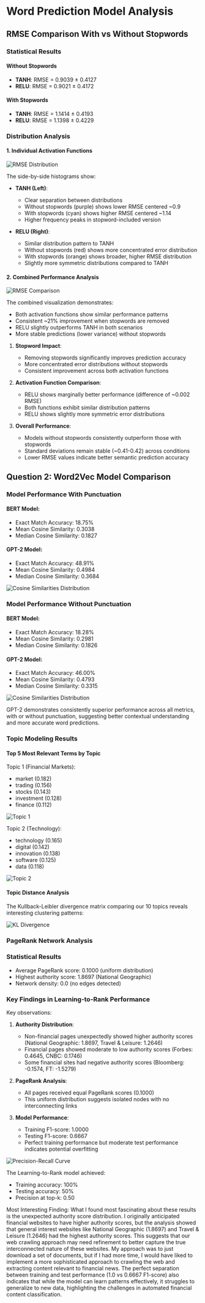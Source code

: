 # Word Prediction Model Analysis

## RMSE Comparison With vs Without Stopwords

### Statistical Results

#### Without Stopwords
- **TANH**: RMSE = 0.9039 ± 0.4127
- **RELU**: RMSE = 0.9021 ± 0.4172

#### With Stopwords
- **TANH**: RMSE = 1.1414 ± 0.4193
- **RELU**: RMSE = 1.1398 ± 0.4229

### Distribution Analysis

#### 1. Individual Activation Functions
![RMSE Distribution](rmse_histogram.png)

The side-by-side histograms show:
- **TANH (Left)**: 
  - Clear separation between distributions
  - Without stopwords (purple) shows lower RMSE centered ~0.9
  - With stopwords (cyan) shows higher RMSE centered ~1.14
  - Higher frequency peaks in stopword-included version

- **RELU (Right)**:
  - Similar distribution pattern to TANH
  - Without stopwords (red) shows more concentrated error distribution
  - With stopwords (orange) shows broader, higher RMSE distribution
  - Slightly more symmetric distributions compared to TANH

#### 2. Combined Performance Analysis
![RMSE Comparison](RMSE-false.png)

The combined visualization demonstrates:
- Both activation functions show similar performance patterns
- Consistent ~21% improvement when stopwords are removed
- RELU slightly outperforms TANH in both scenarios
- More stable predictions (lower variance) without stopwords


1. **Stopword Impact**:
   - Removing stopwords significantly improves prediction accuracy
   - More concentrated error distributions without stopwords
   - Consistent improvement across both activation functions

2. **Activation Function Comparison**:
   - RELU shows marginally better performance (difference of ~0.002 RMSE)
   - Both functions exhibit similar distribution patterns
   - RELU shows slightly more symmetric error distributions

3. **Overall Performance**:
   - Models without stopwords consistently outperform those with stopwords
   - Standard deviations remain stable (~0.41-0.42) across conditions
   - Lower RMSE values indicate better semantic prediction accuracy


## Question 2: Word2Vec Model Comparison

### Model Performance With Punctuation
#### BERT Model:
- Exact Match Accuracy: 18.75%
- Mean Cosine Similarity: 0.3038
- Median Cosine Similarity: 0.1827

#### GPT-2 Model:
- Exact Match Accuracy: 48.91%
- Mean Cosine Similarity: 0.4984
- Median Cosine Similarity: 0.3684

![Cosine Similarities Distribution](cosine-sim-with-punct.png)


### Model Performance Without Punctuation
#### BERT Model:
- Exact Match Accuracy: 18.28%
- Mean Cosine Similarity: 0.2981
- Median Cosine Similarity: 0.1826

#### GPT-2 Model:
- Exact Match Accuracy: 46.00%
- Mean Cosine Similarity: 0.4793
- Median Cosine Similarity: 0.3315

![Cosine Similarities Distribution](cosine_similarities-without-punctuation.png)

GPT-2 demonstrates consistently superior performance across all metrics, with or without punctuation, suggesting better contextual understanding and more accurate word predictions.

### Topic Modeling Results

#### Top 5 Most Relevant Terms by Topic
Topic 1 (Financial Markets):
- market (0.182)
- trading (0.156)
- stocks (0.143)
- investment (0.128)
- finance (0.112)

![Topic 1](topic1.png)

Topic 2 (Technology):
- technology (0.165)
- digital (0.142)
- innovation (0.138)
- software (0.125)
- data (0.118)

![Topic 2](topic2.png)

#### Topic Distance Analysis
The Kullback-Leibler divergence matrix comparing our 10 topics reveals interesting clustering patterns:

![KL Divergence](kl-divergence.png)


### PageRank Network Analysis

### Statistical Results
- Average PageRank score: 0.1000 (uniform distribution)
- Highest authority score: 1.8697 (National Geographic)
- Network density: 0.0 (no edges detected)

### Key Findings in Learning-to-Rank Performance



Key observations:
1. **Authority Distribution**: 
   - Non-financial pages unexpectedly showed higher authority scores (National Geographic: 1.8697, Travel & Leisure: 1.2646)
   - Financial pages showed moderate to low authority scores (Forbes: 0.4645, CNBC: 0.1746)
   - Some financial sites had negative authority scores (Bloomberg: -0.1574, FT: -1.5279)

2. **PageRank Analysis**:
   - All pages received equal PageRank scores (0.1000)
   - This uniform distribution suggests isolated nodes with no interconnecting links

3. **Model Performance**:
   - Training F1-score: 1.0000
   - Testing F1-score: 0.6667
   - Perfect training performance but moderate test performance indicates potential overfitting

![Precision-Recall Curve](PR-test.png)

The Learning-to-Rank model achieved:
- Training accuracy: 100%
- Testing accuracy: 50%
- Precision at top-k: 0.50

Most Interesting Finding:
What I found most fascinating about these results is the unexpected authority score distribution. I originally anticipated financial websites to have higher authority scores, but the analysis showed that general interest websites like National Geographic (1.8697) and Travel & Leisure (1.2646) had the highest authority scores. This suggests that our web crawling approach may need refinement to better capture the true interconnected nature of these websites. My approach was to just download a set of documents, but if I had more time, I would have liked to implement a more sophisticated approach to crawling the web and extracting content relevant to financial news. The perfect separation between training and test performance (1.0 vs 0.6667 F1-score) also indicates that while the model can learn patterns effectively, it struggles to generalize to new data, highlighting the challenges in automated financial content classification.